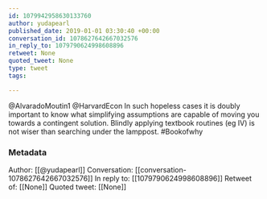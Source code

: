 ```yaml
---
id: 1079942958630133760
author: yudapearl
published_date: 2019-01-01 03:30:40 +00:00
conversation_id: 1078627642667032576
in_reply_to: 1079790624998608896
retweet: None
quoted_tweet: None
type: tweet
tags:

---
```


@AlvaradoMoutin1 @HarvardEcon In such hopeless cases it is doubly important to know what simplifying assumptions are capable of moving you towards a contingent solution. Blindly applying textbook routines (eg IV) is not wiser than searching under the lamppost. #Bookofwhy

### Metadata

Author: [[@yudapearl]]
Conversation: [[conversation-1078627642667032576]]
In reply to: [[1079790624998608896]]
Retweet of: [[None]]
Quoted tweet: [[None]]
